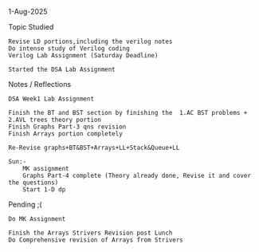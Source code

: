 1-Aug-2025


Topic Studied

    Revise LD portions,including the verilog notes
    Do intense study of Verilog coding
    Verilog Lab Assignment (Saturday Deadline)

    Started the DSA Lab Assignment

Notes / Reflections

    DSA Week1 Lab Assignment

    Finish the BT and BST section by finishing the  1.AC BST problems + 2.AVL trees theory portion
    Finish Graphs Part-3 qns revision
    Finish Arrays portion completely

    Re-Revise graphs+BT&BST+Arrays+LL+Stack&Queue+LL

    Sun:-
        MK assignment
        Graphs Part-4 complete (Theory already done, Revise it and cover the questions)
        Start 1-D dp

Pending ;(
    

    Do MK Assignment

    Finish the Arrays Strivers Revision post Lunch
    Do Comprehensive revision of Arrays from Strivers
